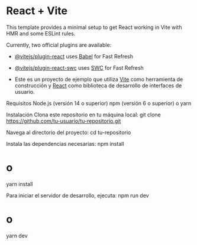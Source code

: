 # React + Vite

This template provides a minimal setup to get React working in Vite with HMR and some ESLint rules.

Currently, two official plugins are available:

- [@vitejs/plugin-react](https://github.com/vitejs/vite-plugin-react/blob/main/packages/plugin-react/README.md) uses [Babel](https://babeljs.io/) for Fast Refresh
- [@vitejs/plugin-react-swc](https://github.com/vitejs/vite-plugin-react-swc) uses [SWC](https://swc.rs/) for Fast Refresh

- Este es un proyecto de ejemplo que utiliza [Vite](https://vitejs.dev/) como herramienta de construcción y [React](https://reactjs.org/) como biblioteca de desarrollo de interfaces de usuario.

Requisitos
Node.js (versión 14 o superior)
npm (versión 6 o superior) o yarn


Instalación
Clona este repositorio en tu máquina local:
git clone https://github.com/tu-usuario/tu-repositorio.git

Navega al directorio del proyecto:
cd tu-repositorio

Instala las dependencias necesarias:
npm install
# o
yarn install

Para iniciar el servidor de desarrollo, ejecuta:
npm run dev
# o
yarn dev

